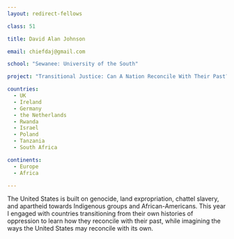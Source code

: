 ```yaml
---
layout: redirect-fellows

class: 51

title: David Alan Johnson

email: chiefdaj@gmail.com

school: "Sewanee: University of the South"

project: "Transitional Justice: Can A Nation Reconcile With Their Past?"

countries:
  - UK
  - Ireland
  - Germany
  - the Netherlands
  - Rwanda
  - Israel
  - Poland
  - Tanzania
  - South Africa

continents:
  - Europe
  - Africa

---
```


The United States is built on genocide, land expropriation, chattel slavery, and apartheid towards Indigenous groups and African-Americans. This year I engaged with countries transitioning from their own histories of oppression to learn how they reconcile with their past, while imagining the ways the United States may reconcile with its own.
